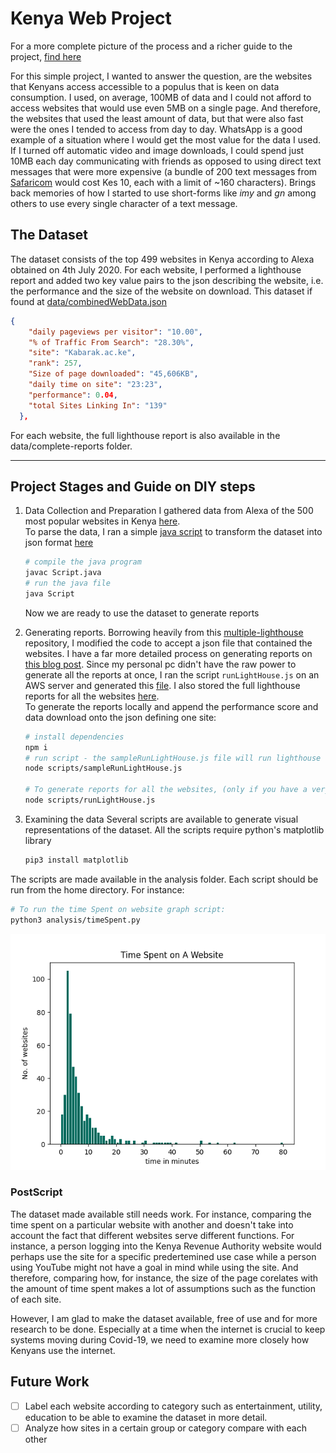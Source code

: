 # Kenya Web Project

For a more complete picture of the process and a richer guide to the project, [find here](https://laudebugs.me/laudebugs.me/#/experiments/kenya-web-project)

For this simple project, I wanted to answer the question, are the websites that Kenyans access accessible to a populus that is keen on data consumption. I used, on average, 100MB of data and I could not afford to access websites that would use even 5MB on a single page. And therefore, the websites that used the least amount of data, but that were also fast were the ones I tended to access from day to day. WhatsApp is a good example of a situation where I would get the most value for the data I used. If I turned off automatic video and image downloads, I could spend just 10MB each day communicating with friends as opposed to using direct text messages that were more expensive (a bundle of 200 text messages from [Safaricom](https://niabusiness.com/buy-safaricom-sms-bundles/) would cost Kes 10, each with a limit of ~160 characters). Brings back memories of how I started to use short-forms like _imy_ and _gn_ among others to use every single character of a text message.

## The Dataset
The dataset consists of the top 499 websites in Kenya according to Alexa obtained on 4th July 2020. For each website, I performed a lighthouse report and added two key value pairs to the json describing the website, i.e. the performance and the size of the website on download. This dataset if found at [data/combinedWebData.json](data/combinedWebsiteData.json)
```json
{
    "daily pageviews per visitor": "10.00",
    "% of Traffic From Search": "28.30%",
    "site": "Kabarak.ac.ke",
    "rank": 257,
    "Size of page downloaded": "45,606KB",
    "daily time on site": "23:23",
    "performance": 0.04,
    "total Sites Linking In": "139"
  },
```
For each website, the full lighthouse report is also available in the data/complete-reports folder.
<hr/>

## Project Stages and Guide on DIY steps

1. Data Collection and Preparation
   I gathered data from Alexa of the 500 most popular websites in Kenya [here](rawWebsiteData.txt).<br/>
   To parse the data, I ran a simple [java script](Split.java) to transform the dataset into json format [here](websiteData.json)<br/>
   ```bash
   # compile the java program
   javac Script.java
   # run the java file
   java Script
   ```
   Now we are ready to use the dataset to generate reports
2. Generating reports. Borrowing heavily from this [multiple-lighthouse](https://github.com/sahava/multisite-lighthouse) repository, I modified the code to accept a json file that contained the websites. I have a far more detailed process on generating reports on [this blog post](). Since my personal pc didn't have the raw power to generate all the reports at once, I ran the script `runLightHouse.js` on an AWS server and generated this [file](websiteData-n-reports.json). I also stored the full lighthouse reports for all the websites [here](complete-reports).<br/>
   To generate the reports locally and append the performance score and data download onto the json defining one site:

   ```bash
   # install dependencies
   npm i
   # run script - the sampleRunLightHouse.js file will run lighthouse reports on only 5 websites
   node scripts/sampleRunLightHouse.js

   # To generate reports for all the websites, (only if you have a very powerful machine )
   node scripts/runLightHouse.js
   ```

3. Examining the data
Several scripts are available to generate visual representations of the dataset. 
All the scripts require python's matplotlib library
   ```bash
   pip3 install matplotlib
   ```
The scripts are made available in the analysis folder. Each script should be run from the home directory. For instance:
   ```bash
   # To run the time Spent on website graph script:
   python3 analysis/timeSpent.py
   ```
   ![time spent on site](analysis/graphs/TimeSpentOnWebsite.png)

### PostScript
The dataset made available still needs work. For instance, comparing the time spent on a particular website with another and doesn't take into account the fact that different websites serve different functions. For instance, a person logging into the Kenya Revenue Authority website would perhaps use the site for a specific predertemined use case while a person using YouTube might not have a goal in mind while using the site. And therefore, comparing how, for instance, the size of the page corelates with the amount of time spent makes a lot of assumptions such as the function of each site. <br/>

However, I am glad to make the dataset available, free of use and for more research to be done. Especially at a time when the internet is crucial to keep systems moving during Covid-19, we need to examine more closely how Kenyans use the internet.

## Future Work
- [ ] Label each website according to category such as entertainment, utility, education to be able to examine the dataset in more detail.
- [ ] Analyze how sites in a certain group or category compare with each other
